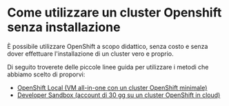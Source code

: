 # Come utilizzare un cluster Openshift senza installazione
È possibile utilizzare OpenShift a scopo didattico, senza costo e senza dover effettuare l'installazione di un cluster vero e proprio.

Di seguito troverete delle piccole linee guida per utilizzare i metodi che abbiamo scelto di proporvi:

- [OpenShift Local (VM all-in-one con un cluster OpenShift minimale)](crc/README.md)
- [Developer Sandbox (account di 30 gg su un cluster OpenShift in cloud)](developer-sandbox/README.md)
